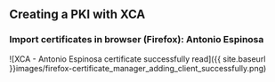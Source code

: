 ## Creating a PKI with XCA

### Import certificates in browser (Firefox): Antonio Espinosa

![XCA - Antonio Espinosa certificate successfully read]({{ site.baseurl }}images/firefox-certificate_manager_adding_client_successfully.png)

